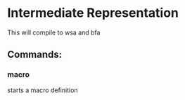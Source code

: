 # Intermediate Representation

This will compile to wsa and bfa

## Commands:

### macro

starts a macro definition
